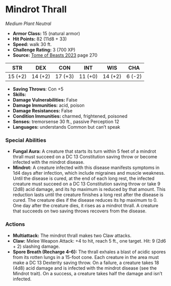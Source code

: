 # Mindrot Thrall

*Medium* *Plant* *Neutral*

- **Armor Class:** 15 (natural armor)
- **Hit Points:** 82 (11d8 + 33)
- **Speed:** walk 30 ft.
- **Challenge Rating:** 3 (700 XP)
- **Source:** [Tome of Beasts 2023](https://koboldpress.com/kpstore/product/tome-of-beasts-1-2023-edition/) page 270

| STR | DEX | CON | INT | WIS | CHA |
| --- | --- | --- | --- | --- | --- |
| 15 (+2) | 14 (+2) | 17 (+3) | 11 (+0) | 14 (+2) | 6 (-2) |

- **Saving Throws**: Con +5
- **Skills:** 
- **Damage Vulnerabilities:** False
- **Damage Immunities:** acid, poison
- **Damage Resistances:** False
- **Condition Immunities:** charmed, frightened, poisoned
- **Senses:** tremorsense 30 ft., passive Perception 12
- **Languages:** understands Common but can’t speak

### Special Abilities

- **Fungal Aura:** A creature that starts its turn within 5 feet of a mindrot thrall must succeed on a DC 13 Constitution saving throw or become infected with the mindrot disease.
- **Mindrot:** A creature infected with this disease manifests symptoms in 1d4 days after infection, which include migraines and muscle weakness. Until the disease is cured, at the end of each long rest, the infected creature must succeed on a DC 13 Constitution saving throw or take 9 (2d8) acid damage, and its hp maximum is reduced by that amount. This reduction lasts until the creature finishes a long rest after the disease is cured. The creature dies if the disease reduces its hp maximum to 0. One day after the creature dies, it rises as a mindrot thrall. A creature that succeeds on two saving throws recovers from the disease.

### Actions

- **Multiattack:** The mindrot thrall makes two Claw attacks.
- **Claw:** Melee Weapon Attack: +4 to hit, reach 5 ft., one target. Hit: 9 (2d6 + 2) slashing damage.
- **Spore Breath (Recharge 4–6):** The thrall exhales a blast of acidic spores from its rotten lungs in a 15-foot cone. Each creature in the area must make a DC 13 Dexterity saving throw. On a failure, a creature takes 18 (4d8) acid damage and is infected with the mindrot disease (see the Mindrot trait). On a success, a creature takes half the damage and isn’t infected.
